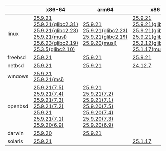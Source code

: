 ||x86-64|arm64|x86|ppc64le|armv7|armel|
| --- | --- | --- | --- | --- | --- | --- |
|linux|[25.9.21](https://github.com/roswell/sbcl_head/releases/download/25.9.21/sbcl-25.9.21-x86-64-linux-binary.tar.bz2)<br />[25.9.21(glibc2.31)](https://github.com/roswell/sbcl_head/releases/download/25.9.21/sbcl-25.9.21-x86-64-linux-glibc2.31-binary.tar.bz2)<br />[25.9.21(glibc2.23)](https://github.com/roswell/sbcl_head/releases/download/25.9.21/sbcl-25.9.21-x86-64-linux-glibc2.23-binary.tar.bz2)<br />[25.9.21(musl)](https://github.com/roswell/sbcl_head/releases/download/25.9.21/sbcl-25.9.21-x86-64-linux-musl-binary.tar.bz2)<br />[25.6.23(glibc2.19)](https://github.com/roswell/sbcl_head/releases/download/25.6.23/sbcl-25.6.23-x86-64-linux-glibc2.19-binary.tar.bz2)<br />[25.3.5(glibc2.10)](https://github.com/roswell/sbcl_head/releases/download/25.3.5/sbcl-25.3.5-x86-64-linux-glibc2.10-binary.tar.bz2)<br />|[25.9.21](https://github.com/roswell/sbcl_head/releases/download/25.9.21/sbcl-25.9.21-arm64-linux-binary.tar.bz2)<br />[25.9.21(glibc2.23)](https://github.com/roswell/sbcl_head/releases/download/25.9.21/sbcl-25.9.21-arm64-linux-glibc2.23-binary.tar.bz2)<br />[25.9.21(glibc2.19)](https://github.com/roswell/sbcl_head/releases/download/25.9.21/sbcl-25.9.21-arm64-linux-glibc2.19-binary.tar.bz2)<br />[25.9.20(musl)](https://github.com/roswell/sbcl_head/releases/download/25.9.20/sbcl-25.9.20-arm64-linux-musl-binary.tar.bz2)<br />|[25.9.21](https://github.com/roswell/sbcl_head/releases/download/25.9.21/sbcl-25.9.21-x86-linux-binary.tar.bz2)<br />[25.9.21(glibc2.31)](https://github.com/roswell/sbcl_head/releases/download/25.9.21/sbcl-25.9.21-x86-linux-glibc2.31-binary.tar.bz2)<br />[25.9.21(glibc2.23)](https://github.com/roswell/sbcl_head/releases/download/25.9.21/sbcl-25.9.21-x86-linux-glibc2.23-binary.tar.bz2)<br />[25.9.21(glibc2.19)](https://github.com/roswell/sbcl_head/releases/download/25.9.21/sbcl-25.9.21-x86-linux-glibc2.19-binary.tar.bz2)<br />[25.2.12(glibc2.10)](https://github.com/roswell/sbcl_head/releases/download/25.2.12/sbcl-25.2.12-x86-linux-glibc2.10-binary.tar.bz2)<br />[25.1.17(musl)](https://github.com/roswell/sbcl_head/releases/download/25.1.17/sbcl-25.1.17-x86-linux-musl-binary.tar.bz2)<br />|[25.9.11](https://github.com/roswell/sbcl_head/releases/download/25.9.11/sbcl-25.9.11-ppc64le-linux-binary.tar.bz2)<br />[25.9.11(glibc2.23)](https://github.com/roswell/sbcl_head/releases/download/25.9.11/sbcl-25.9.11-ppc64le-linux-glibc2.23-binary.tar.bz2)<br />[25.9.11(glibc2.19)](https://github.com/roswell/sbcl_head/releases/download/25.9.11/sbcl-25.9.11-ppc64le-linux-glibc2.19-binary.tar.bz2)<br />|[25.9.20](https://github.com/roswell/sbcl_head/releases/download/25.9.20/sbcl-25.9.20-armv7-linux-binary.tar.bz2)<br />|[25.1.17](https://github.com/roswell/sbcl_head/releases/download/25.1.17/sbcl-25.1.17-armel-linux-binary.tar.bz2)<br />|
|freebsd|[25.9.21](https://github.com/roswell/sbcl_head/releases/download/25.9.21/sbcl-25.9.21-x86-64-freebsd-binary.tar.bz2)<br />|[25.9.21](https://github.com/roswell/sbcl_head/releases/download/25.9.21/sbcl-25.9.21-arm64-freebsd-binary.tar.bz2)<br />|[25.9.21](https://github.com/roswell/sbcl_head/releases/download/25.9.21/sbcl-25.9.21-x86-freebsd-binary.tar.bz2)<br />||||
|netbsd|[25.9.21](https://github.com/roswell/sbcl_head/releases/download/25.9.21/sbcl-25.9.21-x86-64-netbsd-binary.tar.bz2)<br />|[25.9.21](https://github.com/roswell/sbcl_head/releases/download/25.9.21/sbcl-25.9.21-arm64-netbsd-binary.tar.bz2)<br />|[24.12.7](https://github.com/roswell/sbcl_head/releases/download/24.12.7/sbcl-24.12.7-x86-netbsd-binary.tar.bz2)<br />||||
|windows|[25.9.21](https://github.com/roswell/sbcl_head/releases/download/25.9.21/sbcl-25.9.21-x86-64-windows-binary.tar.bz2)<br />[25.9.21(msi)](https://github.com/roswell/sbcl_head/releases/download/25.9.21/sbcl-25.9.21-x86-64-windows-binary.msi)<br />||||||
|openbsd|[25.9.21(7.5)](https://github.com/roswell/sbcl_head/releases/download/25.9.21/sbcl-25.9.21-x86-64-openbsd-7.5-binary.tar.bz2)<br />[25.9.21(7.4)](https://github.com/roswell/sbcl_head/releases/download/25.9.21/sbcl-25.9.21-x86-64-openbsd-7.4-binary.tar.bz2)<br />[25.9.21(7.3)](https://github.com/roswell/sbcl_head/releases/download/25.9.21/sbcl-25.9.21-x86-64-openbsd-7.3-binary.tar.bz2)<br />[25.9.21(7.2)](https://github.com/roswell/sbcl_head/releases/download/25.9.21/sbcl-25.9.21-x86-64-openbsd-7.2-binary.tar.bz2)<br />[25.9.21](https://github.com/roswell/sbcl_head/releases/download/25.9.21/sbcl-25.9.21-x86-64-openbsd-binary.tar.bz2)<br />[25.9.21(7.1)](https://github.com/roswell/sbcl_head/releases/download/25.9.21/sbcl-25.9.21-x86-64-openbsd-7.1-binary.tar.bz2)<br />[25.9.20(6.9)](https://github.com/roswell/sbcl_head/releases/download/25.9.20/sbcl-25.9.20-x86-64-openbsd-6.9-binary.tar.bz2)<br />|[25.9.21](https://github.com/roswell/sbcl_head/releases/download/25.9.21/sbcl-25.9.21-arm64-openbsd-binary.tar.bz2)<br />[25.9.21(7.2)](https://github.com/roswell/sbcl_head/releases/download/25.9.21/sbcl-25.9.21-arm64-openbsd-7.2-binary.tar.bz2)<br />[25.9.21(7.1)](https://github.com/roswell/sbcl_head/releases/download/25.9.21/sbcl-25.9.21-arm64-openbsd-7.1-binary.tar.bz2)<br />[25.9.20(7.5)](https://github.com/roswell/sbcl_head/releases/download/25.9.20/sbcl-25.9.20-arm64-openbsd-7.5-binary.tar.bz2)<br />[25.9.20(7.4)](https://github.com/roswell/sbcl_head/releases/download/25.9.20/sbcl-25.9.20-arm64-openbsd-7.4-binary.tar.bz2)<br />[25.9.20(7.3)](https://github.com/roswell/sbcl_head/releases/download/25.9.20/sbcl-25.9.20-arm64-openbsd-7.3-binary.tar.bz2)<br />[25.9.20(6.9)](https://github.com/roswell/sbcl_head/releases/download/25.9.20/sbcl-25.9.20-arm64-openbsd-6.9-binary.tar.bz2)<br />|||||
|darwin|[25.9.20](https://github.com/roswell/sbcl_head/releases/download/25.9.20/sbcl-25.9.20-x86-64-darwin-binary.tar.bz2)<br />|[25.9.21](https://github.com/roswell/sbcl_head/releases/download/25.9.21/sbcl-25.9.21-arm64-darwin-binary.tar.bz2)<br />|||||
|solaris|[25.9.21](https://github.com/roswell/sbcl_head/releases/download/25.9.21/sbcl-25.9.21-x86-64-solaris-binary.tar.bz2)<br />||[25.1.17](https://github.com/roswell/sbcl_head/releases/download/25.1.17/sbcl-25.1.17-x86-solaris-binary.tar.bz2)<br />||||
